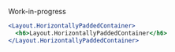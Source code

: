 Work-in-progress

```jsx
<Layout.HorizontallyPaddedContainer>
  <h6>Layout.HorizontallyPaddedContainer</h6>
</Layout.HorizontallyPaddedContainer>
```
